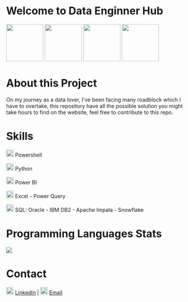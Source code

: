 <html lang="en">
<head>
<link rel="stylesheet" href="pages.css">
    <meta charset="UTF-8">
    <meta name="viewport" content="width=device-width, initial-scale=1.0">
</head>
<body>
    <div class="portfolio">
        <div class="card">
            <h1 id="scroll-header">Welcome to Data Enginner Hub</h1>
            <img src="https://raw.githubusercontent.com/marcalehub/data-engineer/master/img/powershell.png" width="100" height="100">
            <img src="https://raw.githubusercontent.com/marcalehub/data-engineer/master/img/python.png" width="100" height="100">
            <img src="https://raw.githubusercontent.com/marcalehub/data-engineer/master/img/powerbi.png" width="100" height="100">
            <img src="https://raw.githubusercontent.com/marcalehub/data-engineer/master/img/github.png" width="100" height="100">
        </div>
        <div class="card">
            <h1>About this Project</h1>
            <p>On my journey as a data lover, I've been facing many roadblock which I have to overtake, this repository
            have all the possible solution you might take hours to find on the website, feel free to contribute to this repo.</p>
        </div>
        <div class="card">
            <h1 id="scroll-header">Skills</h1>
                <img src="https://raw.githubusercontent.com/marcalehub/data-engineer/master/img/powershell-icon.png" width="20" height="20">
                <span>Powershell</span>
                <p></p>
                <img src="https://raw.githubusercontent.com/marcalehub/data-engineer/master/img/python-icon.png" width="20" height="20">
                <span>Python</span>
                <p></p>
                <img src="https://raw.githubusercontent.com/marcalehub/data-engineer/master/img/powerbi-icon.png" width="20" height="20">
                <span>Power BI</span>
                <p></p>
                <img src="https://raw.githubusercontent.com/marcalehub/data-engineer/master/img/excel-icon.png" width="20" height="20">
                <span>Excel - Power Query</span>
                <p></p>
                <img src="https://raw.githubusercontent.com/marcalehub/data-engineer/master/img/database-icon.png" width="20" height="20">
                <span>SQL: Oracle - IBM DB2 - Apache Impala - Snowflake</span>
                <p></p>
        </div>
        <div class="card">
            <h1 id="scroll-header">Programming Languages Stats</h1>
            <img src="https://github-readme-stats.vercel.app/api/top-langs/?username=marcalehub">
            <h1 id="scroll-header">Contact</h1>
            <img src="https://raw.githubusercontent.com/marcalehub/data-engineer/master/img/linkedin-icon.png" width="20" height="20">
                <span><a href="https://www.linkedin.com/in/marcosdevargas">LinkedIn</a></span>
             |
            <img src="https://raw.githubusercontent.com/marcalehub/data-engineer/master/img/email-icon.png" width="20" height="20">
                <span><a href= "mailto:MarcosAleVargas@icloud.com">Email</a></span>
        </div>
    </div>
</body>